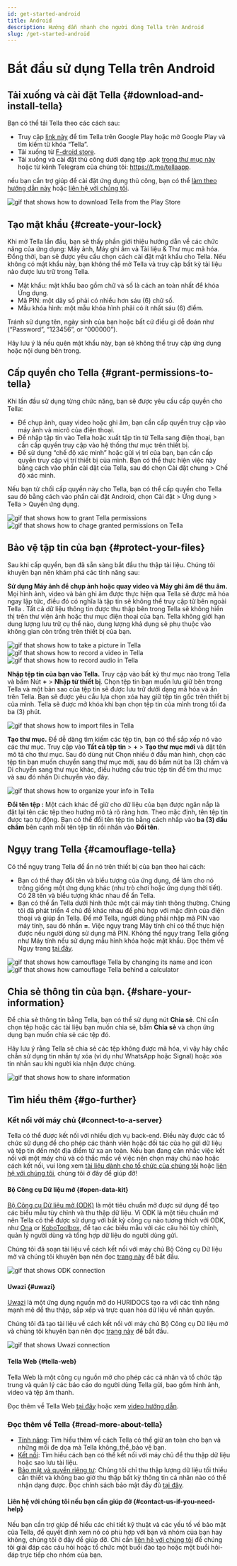 ```yaml
---
id: get-started-android
title: Android
description: Hướng dẫn nhanh cho người dùng Tella trên Android
slug: /get-started-android
---
```


# Bắt đầu sử dụng Tella trên Android

## Tải xuống và cài đặt Tella {#download-and-install-tella}

Bạn có thể tải Tella theo các cách sau:
- Truy cập [link này](https://play.google.com/store/apps/details?id=org.hzontal.tella&hl=en&gl=US&pli=1) để tìm Tella trên Google Play hoặc mở Google Play và tìm kiếm từ khóa “Tella”.
- Tải xuống từ [F-droid store](https://f-droid.org/en/packages/org.hzontal.tellaFOSS/).
- Tải xuống và cài đặt thủ công dưới dạng tệp .apk [trong thư mục này](https://web.tresorit.com/l/JgMjK#FV9IoIZdDxwAUPqtupJzsQ) hoặc từ kênh Telegram của chúng tôi: https://t.me/tellaapp. 

nếu bạn cần trợ giúp để cài đặt ứng dụng thủ công, bạn có thể [làm theo hướng dẫn này](/video-tutorials#manual-installation-of-tella) hoặc [liên hệ với chúng tôi](/contact-us).

<div class="gifs">
    <img src={require("@site/static/img/getting-started/android/find-tella.gif").default} alt="gif that shows how to download Tella from the Play Store" title="find and download gif" />
</div>



## Tạo mật khẩu {#create-your-lock}

Khi mở Tella lần đầu, bạn sẽ thấy phần giới thiệu hướng dẫn về các chức năng của ứng dụng: Máy ảnh, Máy ghi âm và Tài liệu & Thư mục mã hóa. Đồng thời, bạn sẽ được yêu cầu chọn cách cài đặt mật khẩu cho Tella. Nếu không có mật khẩu này, bạn không thể mở Tella và truy cập bất kỳ tài liệu nào được lưu trữ trong Tella.
- Mật khẩu: mật khẩu bao gồm chữ và số là cách an toàn nhất để khóa Ứng dụng.
- Mã PIN: một dãy số phải có nhiều hơn sáu (6) chữ số.
- Mẫu khóa hình: một mẫu khóa hình phải có ít nhất sáu (6) điểm.

Tránh sử dụng tên, ngày sinh của bạn hoặc bất cứ điều gì dễ đoán như  (“Password”, “123456”, or “000000”).

Hãy  lưu ý là nếu quên mật khẩu này, bạn sẽ không thể truy cập ứng dụng hoặc nội dung bên trong.





## Cấp quyền cho Tella {#grant-permissions-to-tella}
Khi lần đầu sử dụng từng chức năng, bạn sẽ được yêu cầu cấp quyền cho Tella:
- Để chụp ảnh, quay video hoặc ghi âm, bạn cần cấp quyền truy cập vào máy ảnh và micrô của điện thoại.
- Để nhập tập tin vào Tella hoặc xuất tập tin từ Tella sang điện thoại, bạn cần cấp quyền truy cập vào hệ thống thư mục trên thiết bị.
- Để sử dụng “chế độ xác minh” hoặc gửi vị trí của bạn, bạn cần cấp quyền truy cập vị trí thiết bị của mình. Bạn có thể thực hiện việc này bằng cách vào phần cài đặt của Tella, sau đó chọn Cài đặt chung > Chế độ xác minh.

Nếu bạn từ chối cấp quyền này cho Tella, bạn có thể cấp quyền cho Tella sau đó bằng cách vào phần cài đặt Android, chọn Cài đặt > Ứng dụng > Tella > Quyền ứng dụng.

<div class="gifs">
    <img src={require("@site/static/img/getting-started/android/permissions.gif").default} alt="gif that shows how to grant Tella permissions" title="grating permission gif" />
    <img src={require("@site/static/img/getting-started/android/permissions-change.gif").default} alt="gif that shows how to chage granted permissions on Tella" title="change the granted permission" />
</div>



## Bảo vệ tập tin của bạn {#protect-your-files}
Sau khi cấp quyền, bạn đã sẵn sàng bắt đầu thu thập tài liệu. Chúng tôi khuyên bạn nên khám phá các tính năng sau:

**Sử dụng Máy ảnh để chụp ảnh hoặc quay video và Máy ghi âm để thu  âm.** Mọi hình ảnh, video và bản ghi âm được thực hiện qua Tella sẽ được mã hóa ngay lập tức, điều đó có nghĩa là tập tin sẽ không thể truy cập từ bên ngoài Tella . Tất cả dữ liệu thông tin được thu thập bên trong Tella sẽ không hiển thị trên thư viện ảnh hoặc thư mục điện thoại của bạn. Tella không giới hạn dung lượng lưu trữ cụ thể nào, dung lượng khả dụng sẽ phụ thuộc vào không gian còn trống trên thiết bị của bạn.

<div class="gifs">
  <img src={require("@site/static/img/getting-started/android/picture.gif").default} alt="gif that shows how to take a picture in Tella" title="take a picture in Tella" />
  <img src={require("@site/static/img/getting-started/android/video.gif").default} alt="gif that shows how to record a video in Tella" title="video recording in Tella" />
  <img src={require("@site/static/img/getting-started/android/audio.gif").default} alt="gif that shows how to record audio in Tella" title="audio recording in Tella" />
</div>



**Nhập tệp tin của bạn vào Tella.** Truy cập vào bất kỳ thư mục nào trong Tella và bấm Nút **+** > **Nhập từ thiết bị**. Chọn tệp tin bạn muốn lưu giữ bên trong Tella và một bản sao của tệp tin sẽ được lưu trữ dưới dạng mã hóa và ẩn trên Tella. Bạn sẽ được yêu cầu lựa chọn xóa hay giữ tệp tin gốc trên thiết bị của mình. Tella sẽ được mở khóa khi bạn chọn tệp tin của mình trong tối đa ba (3) phút.

<div class="gifs">
    <img src={require("@site/static/img/getting-started/android/import.gif").default} alt="gif that shows how to import files in Tella" title="import files in Tella" />
</div>



**Tạo thư mục.** Để dễ dàng tìm kiếm các tệp tin, bạn có thể sắp xếp nó vào các thư mục. Truy cập vào **Tất cả tệp tin** > **+** > **Tạo thư mục mới** và đặt tên mô tả cho thư mục. Sau đó dùng nút Chọn nhiều ở đầu màn hình, chọn các tệp tin bạn muốn chuyển sang thư mục mới, sau đó bấm nút ba (3) chấm và Di chuyển sang thư mục khác, điều hướng cấu trúc tệp tin để tìm thư mục và sau đó nhấn Di chuyển vào đây.

<div class="gifs">
    <img src={require("@site/static/img/getting-started/android/folders-rename.gif").default} alt="gif that shows how to organize your info in Tella" title="organize files in Tella" />
</div>

**Đổi tên tệp :** Một cách khác để giữ cho dữ liệu của bạn được ngăn nắp là đặt lại tên các tệp theo hướng mô tả rõ ràng hơn. Theo mặc định, tên tệp tin được tạo tự động. Bạn có thể đổi tên tệp tin bằng cách nhấp vào **ba (3) dấu chấm** bên cạnh mỗi tên tệp tin rồi nhấn vào **Đổi tên**.




## Ngụy trang Tella {#camouflage-tella}
Có thể ngụy trang Tella để ẩn nó trên thiết bị của bạn theo hai cách:
- Bạn có thể thay đổi tên và biểu tượng của ứng dụng,  để làm cho nó trông giống một ứng dụng khác (như trò chơi hoặc ứng dụng thời tiết). Có 28 tên và biểu tượng khác nhau để ẩn Tella.
- Bạn có thể ẩn Tella dưới hình thức một cái máy tính thông thường. Chúng tôi đã phát triển 4 chủ đề khác nhau để phù hợp với mặc định của điện thoại và giúp ẩn Tella. Để mở Tella, người dùng phải nhập mã PIN vào máy tính, sau đó nhấn **=**. Việc ngụy trang Máy tính chỉ có thể thực hiện được nếu người dùng sử dụng mã PIN. Không thể ngụy trang Tella giống như Máy tính nếu sử dụng mẫu hình khóa hoặc mật khẩu.
Đọc thêm về Ngụy trang [tại đây](/features#camouflage).

<div class="gifs">
    <img src={require("@site/static/img/getting-started/android/camouflage-icon.gif").default} alt="gif that shows how camouflage Tella by changing its name and icon" title="camouflage Tella changing its icon" />
    <img src={require("@site/static/img/getting-started/android/camouflage-calc.gif").default} alt="gif that shows how camouflage Tella behind a calculator" title="camouflage Tella with a calculator" />
</div>



## Chia sẻ thông tin của bạn. {#share-your-information}
Để chia sẻ thông tin bằng Tella, bạn có thể sử dụng nút **Chia sẻ**. Chỉ cần chọn tệp hoặc các tài liệu bạn muốn chia sẻ, bấm **Chia sẻ** và chọn ứng dụng bạn muốn chia sẻ các tệp đó. 

Hãy lưu ý rằng Tella sẽ chia sẻ các tệp không được mã hóa, vì vậy hãy chắc chắn sử dụng tin nhắn tự xóa (ví dụ như WhatsApp hoặc Signal) hoặc xóa tin nhắn sau khi người kia nhận được chúng.

<div class="gifs">
    <img src={require("@site/static/img/getting-started/android/share.gif").default} alt="gif that shows how to share information" title="share information with third party apps" />
</div>



## Tìm hiểu thêm {#go-further}
### Kết nối với máy chủ {#connect-to-a-server}
Tella có thể được kết nối với nhiều dịch vụ back-end. Điều này được các tổ chức sử dụng để cho phép các thành viên hoặc đối tác của họ gửi dữ liệu và tệp tin đến một địa điểm từ xa an toàn. Nếu bạn đang cân nhắc việc kết nối với một máy chủ và có thắc mắc về việc nên chọn máy chủ nào hoặc cách kết nối, vui lòng xem [tài liệu dành cho tổ chức của chúng tôi](/for-organizations) hoặc [liên hệ với chúng tôi](/contact-us), chúng tôi ở đây để giúp đỡ!



#### Bộ Công cụ Dữ liệu mở {#open-data-kit}

[Bộ Công cụ Dữ liệu mở (ODK)](https://getodk.org/) là một tiêu chuẩn mở được sử dụng để tạo các biểu mẫu tùy chỉnh và thu thập dữ liệu. Vì ODK là một tiêu chuẩn mở nên Tella có thể được sử dụng với bất kỳ công cụ nào tương thích với ODK, như [Ona](https://ona.io/home/) or [KoboToolbox](https://www.kobotoolbox.org/), để tạo các biểu mẫu với các câu hỏi tùy chỉnh, quản lý người dùng và tổng hợp dữ liệu do người dùng gửi.

Chúng tôi đã soạn tài liệu về cách kết nối với máy chủ Bộ Công cụ Dữ liệu mở và chúng tôi khuyên bạn nên đọc [trang này](/odk) để bắt đầu.


<div class="gifs">
    <img src={require("@site/static/img/getting-started/android/kobo.gif").default} alt="gif that shows ODK connection" title="ODK connection" />
</div>

#### Uwazi {#uwazi}
[Uwazi](https://uwazi.io/) là một ứng dụng nguồn mở do HURIDOCS tạo ra với các tính năng mạnh mẽ để thu thập, sắp xếp và trực quan hóa dữ liệu về nhân quyền.

Chúng tôi đã tạo tài liệu về cách kết nối với máy chủ Bộ Công cụ Dữ liệu mở và chúng tôi khuyên bạn nên đọc [trang này](/uwazi) để bắt đầu.

<div class="gifs">
    <img src={require("@site/static/img/getting-started/android/uwazi.gif").default} alt="gif that shows Uwazi connection" title="Uwazi connection" />
</div>

#### Tella Web {#tella-web}
Tella Web là một công cụ nguồn mở cho phép các cá nhân và tổ chức tập trung và quản lý các báo cáo do người dùng Tella gửi, bao gồm hình ảnh, video và tệp âm thanh.

Đọc thêm về Tella Web [tại đây](/tella-web) hoặc xem [video hướng dẫn](/video-tutorials#tella-web).



### Đọc thêm về Tella {#read-more-about-tella}
- [Tính năng](/features): Tìm hiểu thêm về cách Tella có thể giữ an toàn cho bạn và những mối đe dọa mà Tella không_thể_bảo vệ bạn.
- [Kết nối](/for-organizations): Tìm hiểu cách bạn có thể kết nối với máy chủ để thu thập dữ liệu hoặc sao lưu tài liệu.
- [Bảo mật và quyền riêng tư](/security-and-privacy): Chúng tôi chỉ thu thập lượng dữ liệu tối thiểu cần thiết và không bao giờ thu thập bất kỳ thông tin cá nhân nào có thể nhận dạng được. Đọc chính sách bảo mật đầy đủ [tại đây](/privacy).

#### Liên hệ với chúng tôi nếu bạn cần giúp đỡ {#contact-us-if-you-need-help}
Nếu bạn cần trợ giúp để hiểu các chi tiết kỹ thuật và các yếu tố về bảo mật của Tella, để quyết định xem nó có phù hợp với bạn và nhóm của bạn hay không, chúng tôi ở đây để giúp đỡ. Chỉ cần [liên hệ với chúng tôi](/contact-us) để chúng tôi giải đáp các câu hỏi hoặc tổ chức một buổi đào tạo hoặc một buổi hỏi-đáp trực tiếp cho nhóm của bạn.

